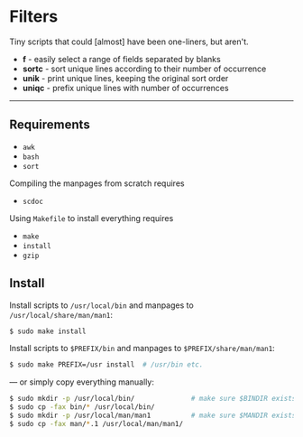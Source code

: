 # Filters

Tiny scripts that could [almost] have been one-liners, but aren't.

* **f** - easily select a range of fields separated by blanks
* **sortc** - sort unique lines according to their number of occurrence
* **unik** - print unique lines, keeping the original sort order
* **uniqc** - prefix unique lines with number of occurrences

----

## Requirements

* `awk`
* `bash`
* `sort`

Compiling the manpages from scratch requires

* `scdoc`

Using `Makefile` to install everything requires

* `make`
* `install`
* `gzip`

## Install

Install scripts to `/usr/local/bin` and manpages to `/usr/local/share/man/man1`:

```sh
$ sudo make install
```

Install scripts to `$PREFIX/bin` and manpages to `$PREFIX/share/man/man1`:

```sh
$ sudo make PREFIX=/usr install  # /usr/bin etc.
```

— or simply copy everything manually:

```sh
$ sudo mkdir -p /usr/local/bin/              # make sure $BINDIR exists
$ sudo cp -fax bin/* /usr/local/bin/
$ sudo mkdir -p /usr/local/man/man1          # make sure $MANDIR exists
$ sudo cp -fax man/*.1 /usr/local/man/man1/
```
